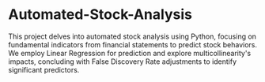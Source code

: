 # Automated-Stock-Analysis
This project delves into automated stock analysis using Python, focusing on fundamental indicators from financial statements to predict stock behaviors. We employ Linear Regression for prediction and explore multicollinearity's impacts, concluding with False Discovery Rate adjustments to identify significant predictors.
